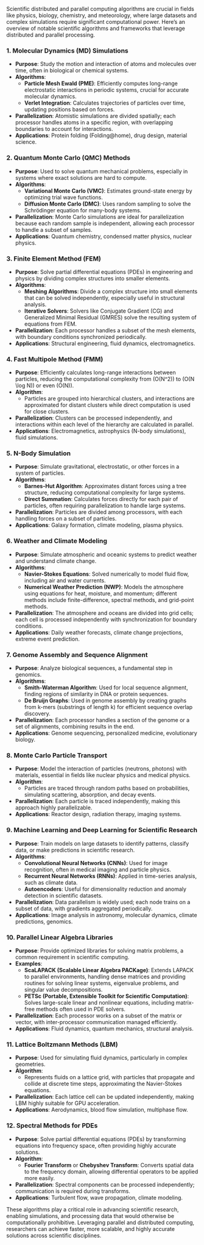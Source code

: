 Scientific distributed and parallel computing algorithms are crucial in fields like physics, biology, chemistry, and meteorology, where large datasets and complex simulations require significant computational power. Here’s an overview of notable scientific algorithms and frameworks that leverage distributed and parallel processing.

### 1. **Molecular Dynamics (MD) Simulations**
   - **Purpose**: Study the motion and interaction of atoms and molecules over time, often in biological or chemical systems.
   - **Algorithms**:
     - **Particle Mesh Ewald (PME)**: Efficiently computes long-range electrostatic interactions in periodic systems, crucial for accurate molecular dynamics.
     - **Verlet Integration**: Calculates trajectories of particles over time, updating positions based on forces.
   - **Parallelization**: Atomistic simulations are divided spatially; each processor handles atoms in a specific region, with overlapping boundaries to account for interactions.
   - **Applications**: Protein folding (Folding@home), drug design, material science.

### 2. **Quantum Monte Carlo (QMC) Methods**
   - **Purpose**: Used to solve quantum mechanical problems, especially in systems where exact solutions are hard to compute.
   - **Algorithms**:
     - **Variational Monte Carlo (VMC)**: Estimates ground-state energy by optimizing trial wave functions.
     - **Diffusion Monte Carlo (DMC)**: Uses random sampling to solve the Schrödinger equation for many-body systems.
   - **Parallelization**: Monte Carlo simulations are ideal for parallelization because each random sample is independent, allowing each processor to handle a subset of samples.
   - **Applications**: Quantum chemistry, condensed matter physics, nuclear physics.

### 3. **Finite Element Method (FEM)**
   - **Purpose**: Solve partial differential equations (PDEs) in engineering and physics by dividing complex structures into smaller elements.
   - **Algorithms**:
     - **Meshing Algorithms**: Divide a complex structure into small elements that can be solved independently, especially useful in structural analysis.
     - **Iterative Solvers**: Solvers like Conjugate Gradient (CG) and Generalized Minimal Residual (GMRES) solve the resulting system of equations from FEM.
   - **Parallelization**: Each processor handles a subset of the mesh elements, with boundary conditions synchronized periodically.
   - **Applications**: Structural engineering, fluid dynamics, electromagnetics.

### 4. **Fast Multipole Method (FMM)**
   - **Purpose**: Efficiently calculates long-range interactions between particles, reducing the computational complexity from \(O(N^2)\) to \(O(N \log N)\) or even \(O(N)\).
   - **Algorithm**:
     - Particles are grouped into hierarchical clusters, and interactions are approximated for distant clusters while direct computation is used for close clusters.
   - **Parallelization**: Clusters can be processed independently, and interactions within each level of the hierarchy are calculated in parallel.
   - **Applications**: Electromagnetics, astrophysics (N-body simulations), fluid simulations.

### 5. **N-Body Simulation**
   - **Purpose**: Simulate gravitational, electrostatic, or other forces in a system of particles.
   - **Algorithms**:
     - **Barnes-Hut Algorithm**: Approximates distant forces using a tree structure, reducing computational complexity for large systems.
     - **Direct Summation**: Calculates forces directly for each pair of particles, often requiring parallelization to handle large systems.
   - **Parallelization**: Particles are divided among processors, with each handling forces on a subset of particles.
   - **Applications**: Galaxy formation, climate modeling, plasma physics.

### 6. **Weather and Climate Modeling**
   - **Purpose**: Simulate atmospheric and oceanic systems to predict weather and understand climate change.
   - **Algorithms**:
     - **Navier-Stokes Equations**: Solved numerically to model fluid flow, including air and water currents.
     - **Numerical Weather Prediction (NWP)**: Models the atmosphere using equations for heat, moisture, and momentum; different methods include finite-difference, spectral methods, and grid-point methods.
   - **Parallelization**: The atmosphere and oceans are divided into grid cells; each cell is processed independently with synchronization for boundary conditions.
   - **Applications**: Daily weather forecasts, climate change projections, extreme event prediction.

### 7. **Genome Assembly and Sequence Alignment**
   - **Purpose**: Analyze biological sequences, a fundamental step in genomics.
   - **Algorithms**:
     - **Smith-Waterman Algorithm**: Used for local sequence alignment, finding regions of similarity in DNA or protein sequences.
     - **De Bruijn Graphs**: Used in genome assembly by creating graphs from k-mers (substrings of length k) for efficient sequence overlap discovery.
   - **Parallelization**: Each processor handles a section of the genome or a set of alignments, combining results in the end.
   - **Applications**: Genome sequencing, personalized medicine, evolutionary biology.

### 8. **Monte Carlo Particle Transport**
   - **Purpose**: Model the interaction of particles (neutrons, photons) with materials, essential in fields like nuclear physics and medical physics.
   - **Algorithm**:
     - Particles are traced through random paths based on probabilities, simulating scattering, absorption, and decay events.
   - **Parallelization**: Each particle is traced independently, making this approach highly parallelizable.
   - **Applications**: Reactor design, radiation therapy, imaging systems.

### 9. **Machine Learning and Deep Learning for Scientific Research**
   - **Purpose**: Train models on large datasets to identify patterns, classify data, or make predictions in scientific research.
   - **Algorithms**:
     - **Convolutional Neural Networks (CNNs)**: Used for image recognition, often in medical imaging and particle physics.
     - **Recurrent Neural Networks (RNNs)**: Applied in time-series analysis, such as climate data.
     - **Autoencoders**: Useful for dimensionality reduction and anomaly detection in scientific datasets.
   - **Parallelization**: Data parallelism is widely used; each node trains on a subset of data, with gradients aggregated periodically.
   - **Applications**: Image analysis in astronomy, molecular dynamics, climate predictions, genomics.

### 10. **Parallel Linear Algebra Libraries**
   - **Purpose**: Provide optimized libraries for solving matrix problems, a common requirement in scientific computing.
   - **Examples**:
     - **ScaLAPACK (Scalable Linear Algebra PACKage)**: Extends LAPACK to parallel environments, handling dense matrices and providing routines for solving linear systems, eigenvalue problems, and singular value decompositions.
     - **PETSc (Portable, Extensible Toolkit for Scientific Computation)**: Solves large-scale linear and nonlinear equations, including matrix-free methods often used in PDE solvers.
   - **Parallelization**: Each processor works on a subset of the matrix or vector, with inter-processor communication managed efficiently.
   - **Applications**: Fluid dynamics, quantum mechanics, structural analysis.

### 11. **Lattice Boltzmann Methods (LBM)**
   - **Purpose**: Used for simulating fluid dynamics, particularly in complex geometries.
   - **Algorithm**:
     - Represents fluids on a lattice grid, with particles that propagate and collide at discrete time steps, approximating the Navier-Stokes equations.
   - **Parallelization**: Each lattice cell can be updated independently, making LBM highly suitable for GPU acceleration.
   - **Applications**: Aerodynamics, blood flow simulation, multiphase flow.

### 12. **Spectral Methods for PDEs**
   - **Purpose**: Solve partial differential equations (PDEs) by transforming equations into frequency space, often providing highly accurate solutions.
   - **Algorithm**:
     - **Fourier Transform** or **Chebyshev Transform**: Converts spatial data to the frequency domain, allowing differential operators to be applied more easily.
   - **Parallelization**: Spectral components can be processed independently; communication is required during transforms.
   - **Applications**: Turbulent flow, wave propagation, climate modeling.

These algorithms play a critical role in advancing scientific research, enabling simulations, and processing data that would otherwise be computationally prohibitive. Leveraging parallel and distributed computing, researchers can achieve faster, more scalable, and highly accurate solutions across scientific disciplines.
